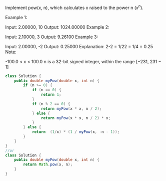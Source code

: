 Implement pow(x, n), which calculates x raised to the power n ($x^n$).

Example 1:

Input: 2.00000, 10
Output: 1024.00000
Example 2:

Input: 2.10000, 3
Output: 9.26100
Example 3:

Input: 2.00000, -2
Output: 0.25000
Explanation: 2-2 = 1/22 = 1/4 = 0.25
Note:

-100.0 < x < 100.0
n is a 32-bit signed integer, within the range [−231, 231 − 1]

```java
class Solution {
    public double myPow(double x, int n) {
        if (n >= 0) {
            if (n == 0) {
                return 1;
            }
            if (n % 2 == 0) {
                return myPow(x * x, n / 2);
            } else {
                return myPow(x * x, n / 2) * x;
            }
        } else {
            return  (1/x) * (1 / myPow(x, -n - 1));
        }
    }
}
//or
class Solution {
    public double myPow(double x, int n) {
        return Math.pow(x, n);
    }
}
```